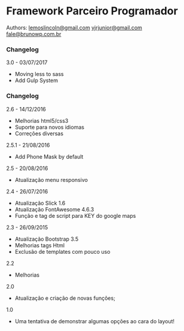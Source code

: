 Framework Parceiro Programador
=========

Authors: 
lemoslincoln@gmail.com
vjrjunior@gmail.com
fale@brunowp.com.br 

### Changelog
3.0 - 03/07/2017
- Moving less to sass
- Add Gulp System

### Changelog
2.6 - 14/12/2016
- Melhorias html5/css3
- Suporte para novos idiomas
- Correções diversas

2.5.1 - 21/08/2016
- Add Phone Mask by default

2.5 - 20/08/2016
- Atualização menu responsivo

2.4 - 26/07/2016
- Atualização Slick 1.6
- Atualização FontAwesome 4.6.3
- Função e tag de script para KEY do google maps

2.3 - 26/09/2015
- Atualização Bootstrap 3.5
- Melhorias tags Html
- Exclusão de templates com pouco uso

2.2
- Melhorias

2.0 
- Atualização e criação de novas funções;

1.0
- Uma tentativa de demonstrar algumas opções ao cara do layout!

